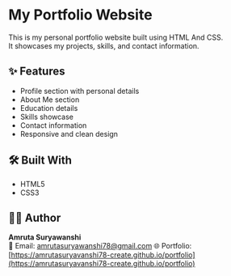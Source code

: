 # My Portfolio Website
This is my personal portfolio website built using HTML And CSS.  
It showcases my projects, skills, and contact information.

## ✨ Features

- Profile section with personal details  
- About Me section  
- Education details  
- Skills showcase  
- Contact information  
- Responsive and clean design

## 🛠️ Built With
- HTML5  
- CSS3  

## 👩‍💻 Author
**Amruta Suryawanshi**  
📧 Email: amrutasuryawanshi78@gmail.com
🌐 Portfolio: [https://amrutasuryavanshi78-create.github.io/portfolio](https://amrutasuryavanshi78-create.github.io/portfolio)  


